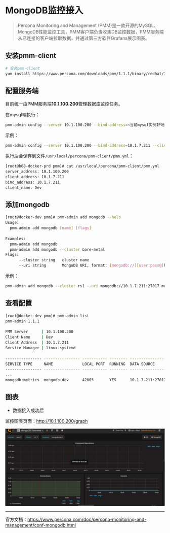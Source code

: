 # MongoDB监控接入



> Percona Monitoring and Management (PMM)是一款开源的MySQL、MongoDB性能监控工具，PMM客户端负责收集DB监控数据，PMM服务端从已连接的客户端拉取数据，并通过第三方软件Grafana展示图表。



## 安装pmm-client

```sh
# 安装pmm-client
yum install https://www.percona.com/downloads/pmm/1.1.1/binary/redhat/7/x86_64/pmm-client-1.1.1-1.x86_64.rpm
```



## 配置服务端

目前统一由PMM服务端**10.1.100.200**管理数据库监控任务。

在mysql端执行：

```sh
pmm-admin config --server 10.1.100.200 --bind-address=<当前mysql实例IP地址> --client-address=<当前mysql实例IP地址> --client-name=<自定义客户端名称>
```

示例：

```sh
pmm-admin config --server 10.1.100.200 --bind-address=10.1.7.211 --client-address=10.1.7.211 --client-name=Dev
```

执行后会保存到文件`/usr/local/percona/pmm-client/pmm.yml`：

```sh
[root@b68-docker-prd pmm]# cat /usr/local/percona/pmm-client/pmm.yml
server_address: 10.1.100.200
client_address: 10.1.7.211
bind_address: 10.1.7.211
client_name: Dev
```



## 添加mongodb

```sh
[root@docker-dev pmm]# pmm-admin add mongodb --help
Usage:
  pmm-admin add mongodb [name] [flags]

Examples:
  pmm-admin add mongodb
  pmm-admin add mongodb --cluster bare-metal
Flags:
      --cluster string   cluster name
      --uri string       MongoDB URI, format: [mongodb://][user:pass@]host[:port][/database][?options] (default "localhost:27017")
```

示例：

```sh
pmm-admin add mongodb --cluster rs1 --uri mongodb://10.1.7.211:27017 mongodb-dev
```



## 查看配置

```sh
[root@docker-dev pmm]# pmm-admin list
pmm-admin 1.1.1

PMM Server      | 10.1.100.200 
Client Name     | Dev
Client Address  | 10.1.7.211 
Service Manager | linux-systemd

---------------- ---------------- ----------- -------- ------------------------------ ------------------------
SERVICE TYPE     NAME             LOCAL PORT  RUNNING  DATA SOURCE                    OPTIONS                 
---------------- ---------------- ----------- -------- ------------------------------ ------------------------
...                         
mongodb:metrics  mongodb-dev      42003       YES      10.1.7.211:27017               cluster=rs1
```



## 图表

- 数据接入成功后

监控图表页面：<http://10.1.100.200/graph>

![1560855181358](mongodb-monitor-steps.assets/1560855181358.png)



---

官方文档：<https://www.percona.com/doc/percona-monitoring-and-management/conf-mongodb.html>
